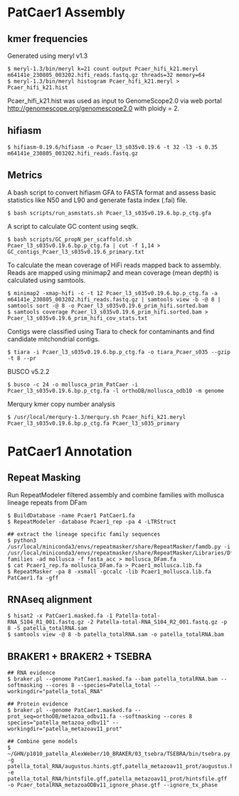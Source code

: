 # PatCaer1 Assembly

## kmer frequencies

Generated using meryl v1.3

```
$ meryl-1.3/bin/meryl k=21 count output Pcaer_hifi_k21.meryl m64141e_230805_003202.hifi_reads.fastq.gz threads=32 memory=64
$ meryl-1.3/bin/meryl histogram Pcaer_hifi_k21.meryl > Pcaer_hifi_k21.hist
```
Pcaer_hifi_k21.hist was used as input to GenomeScope2.0 via web portal http://genomescope.org/genomescope2.0 with ploidy = 2.

## hifiasm

```
$ hifiasm-0.19.6/hifiasm -o Pcaer_l3_s035v0.19.6 -t 32 -l3 -s 0.35 m64141e_230805_003202.hifi_reads.fastq.gz
```

## Metrics

A bash script to convert hifiasm GFA to FASTA format and assess basic statistics like N50 and L90 and generate fasta index (.fai) file.

```
$ bash scripts/run_asmstats.sh Pcaer_l3_s035v0.19.6.bp.p_ctg.gfa
```

A script to calculate GC content using seqtk.

```
$ bash scripts/GC_propN_per_scaffold.sh Pcaer_l3_s035v0.19.6.bp.p_ctg.fa | cut -f 1,14 > GC_contigs_Pcaer_l3_s035v0.19.6_primary.txt
```

To calculate the mean coverage of HiFi reads mapped back to assembly. Reads are mapped using minimap2 and mean coverage (mean depth) is calculated using samtools. 

```
$ minimap2 -xmap-hifi -c -t 12 Pcaer_l3_s035v0.19.6.bp.p_ctg.fa -a m64141e_230805_003202.hifi_reads.fastq.gz | samtools view -b -@ 8 | samtools sort -@ 8 -o Pcaer_l3_s035v0.19.6_prim_hifi.sorted.bam
$ samtools coverage Pcaer_l3_s035v0.19.6_prim_hifi.sorted.bam > Pcaer_l3_s035v0.19.6_prim_hifi_cov_stats.txt
```

Contigs were classified using Tiara to check for contaminants and find candidate mitchondrial contigs.

```
$ tiara -i Pcaer_l3_s035v0.19.6.bp.p_ctg.fa -o tiara_Pcaer_s035 --gzip -t 8 --pr
```

BUSCO v5.2.2 

```
$ busco -c 24 -o mollusca_prim_PatCaer -i Pcaer_l3_s035v0.19.6.bp.p_ctg.fa -l orthoDB/mollusca_odb10 -m genome
```

Merqury kmer copy number analysis

```
$ /usr/local/merqury-1.3/merqury.sh Pcaer_hifi_k21.meryl Pcaer_l3_s035v0.19.6.bp.p_ctg.fa Pcaer_l3_s035_primary
```

# PatCaer1 Annotation

## Repeat Masking

Run RepeatModeler filtered assembly and combine families with mollusca lineage repeats from DFam

```
$ BuildDatabase -name Pcaer1 PatCaer1.fa
$ RepeatModeler -database Pcaer1_rep -pa 4 -LTRStruct 

## extract the lineage specific family sequences
$ python3 /usr/local/miniconda3/envs/repeatmasker/share/RepeatMasker/famdb.py -i /usr/local/miniconda3/envs/repeatmasker/share/RepeatMasker/Libraries/Dfam.h5 families -ad mollusca -f fasta_acc > mollusca_DFam.fa
$ cat Pcaer1_rep.fa mollusca_DFam.fa > Pcaer1_mollusca.lib.fa
$ RepeatMasker -pa 8 -xsmall -gccalc -lib Pcaer1_mollusca.lib.fa PatCaer1.fa -gff
```

## RNAseq alignment

```
$ hisat2 -x PatCaer1.masked.fa -1 Patella-total-RNA_S104_R1_001.fastq.gz -2 Patella-total-RNA_S104_R2_001.fastq.gz -p 8 -S patella_totalRNA.sam
$ samtools view -@ 8 -b patella_totalRNA.sam -o patella_totalRNA.bam
```

## BRAKER1 + BRAKER2 + TSEBRA

```
## RNA evidence
$ braker.pl --genome PatCaer1.masked.fa --bam patella_totalRNA.bam --softmasking --cores 8 --species=Patella_total --workingdir="patella_total_RNA"

## Protein evidence
$ braker.pl --genome PatCaer1.masked.fa --prot_seq=orthoDB/metazoa_odbv11.fa --softmasking --cores 8 species="patella_metazoa_odbv11" --workingdir="patella_metazoav11_prot"

## Combine gene models
$ ~/GHN/p1010_patella_AlexWeber/10_BRAKER/03_tsebra/TSEBRA/bin/tsebra.py -g patella_total_RNA/augustus.hints.gtf,patella_metazoav11_prot/augustus.hints.gtf -e patella_total_RNA/hintsfile.gff,patella_metazoav11_prot/hintsfile.gff -o Pcaer_totalRNA_metazoaODBv11_ignore_phase.gtf --ignore_tx_phase
```


